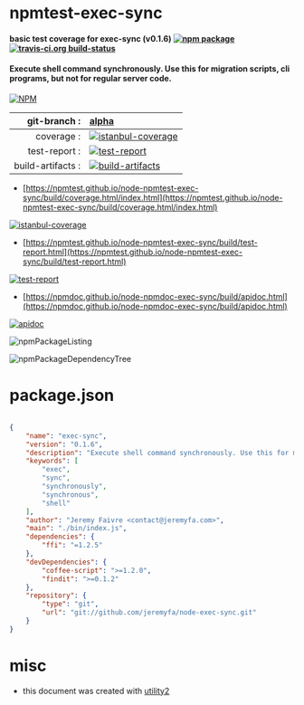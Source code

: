 # npmtest-exec-sync

#### basic test coverage for  exec-sync (v0.1.6)  [![npm package](https://img.shields.io/npm/v/npmtest-exec-sync.svg?style=flat-square)](https://www.npmjs.org/package/npmtest-exec-sync) [![travis-ci.org build-status](https://api.travis-ci.org/npmtest/node-npmtest-exec-sync.svg)](https://travis-ci.org/npmtest/node-npmtest-exec-sync)

#### Execute shell command synchronously. Use this for migration scripts, cli programs, but not for regular server code.

[![NPM](https://nodei.co/npm/exec-sync.png?downloads=true&downloadRank=true&stars=true)](https://www.npmjs.com/package/exec-sync)

| git-branch : | [alpha](https://github.com/npmtest/node-npmtest-exec-sync/tree/alpha)|
|--:|:--|
| coverage : | [![istanbul-coverage](https://npmtest.github.io/node-npmtest-exec-sync/build/coverage.badge.svg)](https://npmtest.github.io/node-npmtest-exec-sync/build/coverage.html/index.html)|
| test-report : | [![test-report](https://npmtest.github.io/node-npmtest-exec-sync/build/test-report.badge.svg)](https://npmtest.github.io/node-npmtest-exec-sync/build/test-report.html)|
| build-artifacts : | [![build-artifacts](https://npmtest.github.io/node-npmtest-exec-sync/glyphicons_144_folder_open.png)](https://github.com/npmtest/node-npmtest-exec-sync/tree/gh-pages/build)|

- [https://npmtest.github.io/node-npmtest-exec-sync/build/coverage.html/index.html](https://npmtest.github.io/node-npmtest-exec-sync/build/coverage.html/index.html)

[![istanbul-coverage](https://npmtest.github.io/node-npmtest-exec-sync/build/screenCapture.buildCi.browser.%252Ftmp%252Fbuild%252Fcoverage.lib.html.png)](https://npmtest.github.io/node-npmtest-exec-sync/build/coverage.html/index.html)

- [https://npmtest.github.io/node-npmtest-exec-sync/build/test-report.html](https://npmtest.github.io/node-npmtest-exec-sync/build/test-report.html)

[![test-report](https://npmtest.github.io/node-npmtest-exec-sync/build/screenCapture.buildCi.browser.%252Ftmp%252Fbuild%252Ftest-report.html.png)](https://npmtest.github.io/node-npmtest-exec-sync/build/test-report.html)

- [https://npmdoc.github.io/node-npmdoc-exec-sync/build/apidoc.html](https://npmdoc.github.io/node-npmdoc-exec-sync/build/apidoc.html)

[![apidoc](https://npmdoc.github.io/node-npmdoc-exec-sync/build/screenCapture.buildCi.browser.%252Ftmp%252Fbuild%252Fapidoc.html.png)](https://npmdoc.github.io/node-npmdoc-exec-sync/build/apidoc.html)

![npmPackageListing](https://npmtest.github.io/node-npmtest-exec-sync/build/screenCapture.npmPackageListing.svg)

![npmPackageDependencyTree](https://npmtest.github.io/node-npmtest-exec-sync/build/screenCapture.npmPackageDependencyTree.svg)



# package.json

```json

{
    "name": "exec-sync",
    "version": "0.1.6",
    "description": "Execute shell command synchronously. Use this for migration scripts, cli programs, but not for regular server code.",
    "keywords": [
        "exec",
        "sync",
        "synchronously",
        "synchronous",
        "shell"
    ],
    "author": "Jeremy Faivre <contact@jeremyfa.com>",
    "main": "./bin/index.js",
    "dependencies": {
        "ffi": "=1.2.5"
    },
    "devDependencies": {
        "coffee-script": ">=1.2.0",
        "findit": ">=0.1.2"
    },
    "repository": {
        "type": "git",
        "url": "git://github.com/jeremyfa/node-exec-sync.git"
    }
}
```



# misc
- this document was created with [utility2](https://github.com/kaizhu256/node-utility2)

